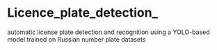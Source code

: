 # Licence_plate_detection_
automatic license plate detection and recognition using a YOLO-based model trained on  Russian number plate datasets
